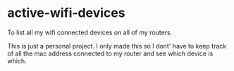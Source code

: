 # active-wifi-devices

To list all my wifi connected devices on all of my routers.

This is just a personal project. I only made this so I dont' have to keep track of all the mac address connected to my router and see which device is which.